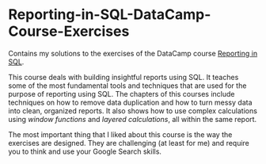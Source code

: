 # Reporting-in-SQL-DataCamp-Course-Exercises

Contains my solutions to the exercises of the DataCamp course [Reporting in SQL](https://www.datacamp.com/courses/reporting-in-sql). 

This course deals with building insightful reports using SQL. It teaches some of the most fundamental tools and techniques that are used for the purpose of reporting using SQL. The chapters of this courses include techniques on how to remove data duplication and how to turn messy data into clean, organized reports. It also shows how to use complex calculations using _window functions_ and _layered calculations_, all within the same report.

The most important thing that I liked about this course is the way the exercises are designed. They are challenging (at least for me) and require you to think and use your Google Search skills. 
